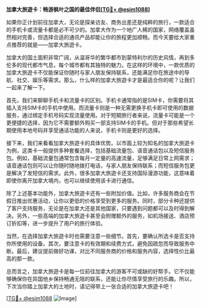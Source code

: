 **加拿大旅遊卡：畅游枫叶之国的最佳伴侣[[TG💪+ @esim1088](https://t.me/s/esim1088)]**

如果你正计划前往加拿大，无论是探亲访友、商务出差还是纯粹的旅行，一款适合的手机卡或流量卡都是必不可少的。加拿大作为一个地广人稀的国家，网络覆盖虽然相对完善，但选择合适的通讯产品却能让你的旅程更加顺畅。而今天要给大家重点推荐的就是——加拿大旅遊卡。

加拿大的国土面积非常广阔，从温哥华的繁华都市到蒙特利尔的历史风情，再到多伦多的现代都市气息，每个城市都有其独特的魅力。在这样的环境中，一款优质的加拿大旅遊卡不仅能保证你随时与家人朋友保持联系，还能满足你在旅途中的导航、社交、娱乐等需求。那么，什么样的加拿大旅遊卡才是最适合你的呢？让我们一起来了解一下。

首先，我们来聊聊手机卡和流量卡的区别。手机卡通常指的是SIM卡，你需要将其插入支持SIM卡的手机中使用。而流量卡则是一种无需更换手机卡即可使用的数据服务，通过绑定手机号码实现流量使用。对于短期旅行者来说，流量卡可能是一个更便捷的选择，因为它不需要额外购买一部支持SIM卡的手机。但对于那些希望长期使用本地号码并享受通话功能的人来说，手机卡则是更好的选择。

接下来，我们来看看加拿大旅遊卡的具体优势。以市面上较为知名的加拿大旅遊卡为例，这类卡一般提供多种套餐选择，包括基础流量包、语音通话包以及短信服务包。例如，基础流量包通常包含每月一定量的高速流量，足够满足日常上网需求；语音通话包则可以让你随时随地拨打电话，与家人朋友保持联系；而短信服务包更是解决了发短信的需求。此外，很多加拿大旅遊卡还支持国际漫游功能，这意味着即使你离开加拿大境内，也可以继续使用该卡进行通信。

除了上述基本功能外，加拿大旅遊卡还有一些附加价值。比如，许多服务商会在节假日推出优惠活动，让你以更低的价格享受到更多的服务。同时，部分卡种还提供了客户支持服务，无论是在加拿大还是其他国家，只要遇到问题都可以及时得到解决。另外，一些高端的加拿大旅遊卡甚至会附赠额外的服务，如机场接送、酒店预订折扣等，进一步提升了用户的旅行体验。

当然，在选择加拿大旅遊卡时也需要注意一些细节。首先，要确认所选卡是否支持你所使用的设备。其次，要注意卡的有效期和续费方式，避免因疏忽而导致服务中断。最后，建议提前做好功课，对比不同服务商的价格和服务内容，选择性价比最高的那一款。

总而言之，加拿大旅遊卡是每一位前往加拿大的游客不可或缺的好帮手。它不仅能够确保你在异国他乡保持畅通无阻的联系，还能让你尽情享受旅行的乐趣。所以，下次当你踏上加拿大的土地时，请记得带上一张合适的加拿大旅遊卡吧！

[[TG💪+ @esim1088](https://t.me/s/esim1088) ![Image](https://i.postimg.cc/4NQfJmqS/Snipaste-2025-05-13-00-14-12.png)]